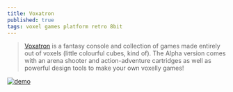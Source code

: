 ```yaml
---
title: Voxatron
published: true
tags: voxel games platform retro 8bit
---
```

> [Voxatron](https://www.lexaloffle.com/voxatron.php) is a fantasy console and collection of games made entirely out of voxels (little colourful cubes, kind of). The Alpha version comes with an arena shooter and action-adventure cartridges as well as powerful design tools to make your own voxelly games! 

[![demo](/images/voxatron_g_boom.gif)](https://www.lexaloffle.com/voxatron.php)
